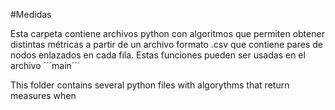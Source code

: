 #Medidas

Esta carpeta contiene archivos python con algoritmos que permiten obtener distintas métricas a partir de un archivo formato .csv que contiene pares de nodos enlazados en cada fila. Estas funciones pueden ser usadas en el archivo ´´´main´´´

This folder contains several python files with algorythms that return measures when 